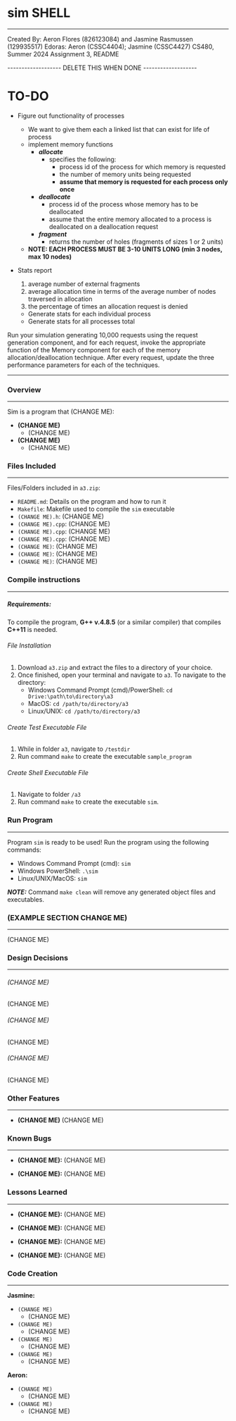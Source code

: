 # sim SHELL

---

Created By: Aeron Flores (826123084) and Jasmine Rasmussen (129935517)
Edoras: Aeron (CSSC4404); Jasmine (CSSC4427)
CS480, Summer 2024 
Assignment 3, README

------------------- DELETE THIS WHEN DONE -------------------

# TO-DO

- Figure out functionality of processes
    - We want to give them each a linked list that can exist for life of process
    - implement memory functions
        - ***allocate***
            - specifies the following:
                - process id of the process for which memory is requested
                - the number of memory units being requested
                - **assume that memory is requested for each process only once**
        - ***deallocate***
            - process id of the process whose memory has to be deallocated
            - assume that the entire memory allocated to a process is deallocated on a deallocation request
        - ***fragment***
            - returns the number of holes (fragments of sizes 1 or 2 units)
    - **NOTE: EACH PROCESS MUST BE 3-10 UNITS LONG (min 3 nodes, max 10 nodes)**

- Stats report
    1. average number of external fragments
    2. average allocation time in terms of the average number of nodes traversed in allocation
    3. the percentage of times an allocation request is denied
    - Generate stats for each individual process
    - Generate stats for all processes total

Run your simulation generating 10,000 requests using the request generation component, and for each request, invoke the appropriate function of the Memory component for each of the memory allocation/deallocation technique. After every request, update the three performance parameters for each of the techniques.

-------------------------------------------------------------

### Overview

---

Sim is a program that (CHANGE ME):
- **(CHANGE ME)**
	- (CHANGE ME)
- **(CHANGE ME)**
	- (CHANGE ME)

### Files Included

---

Files/Folders included in `a3.zip`:
- `README.md`: Details on the program and how to run it
- `Makefile`: Makefile used to compile the `sim` executable
- `(CHANGE ME).h`: (CHANGE ME)
- `(CHANGE ME).cpp`: (CHANGE ME)
- `(CHANGE ME).cpp`: (CHANGE ME)
- `(CHANGE ME).cpp`: (CHANGE ME)
- `(CHANGE ME)`: (CHANGE ME)
- `(CHANGE ME)`: (CHANGE ME)
- `(CHANGE ME)`: (CHANGE ME)

### Compile instructions

---

##### Requirements:

To compile the program, **G++ v.4.8.5** (or a similar compiler) that compiles **C++11** is needed.

###### File Installation
1. Download `a3.zip` and extract the files to a directory of your choice.
2. Once finished, open your terminal and navigate to `a3`.
	To navigate to the directory: 
	- Windows Command Prompt (cmd)/PowerShell:  `cd Drive:\path\to\directory\a3`
	- MacOS: `cd /path/to/directory/a3`
	- Linux/UNIX: `cd /path/to/directory/a3`

###### Create Test Executable File
1. While in folder `a3`, navigate to `/testdir`
2. Run command `make` to create the executable `sample_program`

###### Create Shell Executable File
1. Navigate to folder `/a3` 
2. Run command `make` to create the executable `sim`.

### Run Program

---

Program `sim` is ready to be used! Run the program using the following commands:
- Windows Command Prompt (cmd): `sim`
- Windows PowerShell: `.\sim`
- Linux/UNIX/MacOS: `sim`

***NOTE:*** 
Command `make clean` will remove any generated object files and executables.

### (EXAMPLE SECTION CHANGE ME)

---

(CHANGE ME)

### Design Decisions

---

###### (CHANGE ME)

(CHANGE ME)

###### (CHANGE ME)

(CHANGE ME)

###### (CHANGE ME)

(CHANGE ME)

### Other Features

---

- **(CHANGE ME)** (CHANGE ME)

### Known Bugs

---

- **(CHANGE ME):** (CHANGE ME)

- **(CHANGE ME):** (CHANGE ME) 


### Lessons Learned

---

- **(CHANGE ME):** (CHANGE ME)

- **(CHANGE ME):** (CHANGE ME)

- **(CHANGE ME):** (CHANGE ME)

- **(CHANGE ME):** (CHANGE ME)


### Code Creation

---

**Jasmine:**
- `(CHANGE ME)`
	- (CHANGE ME)
- `(CHANGE ME)`
	- (CHANGE ME)
- `(CHANGE ME)`
	- (CHANGE ME)
- `(CHANGE ME)`
	- (CHANGE ME)

**Aeron:**
- `(CHANGE ME)`
	- (CHANGE ME)
- `(CHANGE ME)`
	- (CHANGE ME)